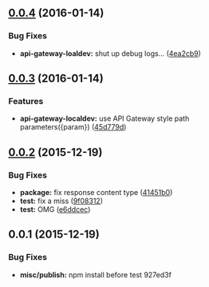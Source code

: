 <a name="0.0.4"></a>
## [0.0.4](https://github.com/ToQoz/api-gateway-localdev/compare/v0.0.3...v0.0.4) (2016-01-14)


### Bug Fixes

* **api-gateway-loaldev:** shut up debug logs... ([4ea2cb9](https://github.com/ToQoz/api-gateway-localdev/commit/4ea2cb9))



<a name="0.0.3"></a>
## [0.0.3](https://github.com/ToQoz/api-gateway-localdev/compare/v0.0.2...v0.0.3) (2016-01-14)


### Features

* **api-gateway-localdev:** use API Gateway style path parameters({param}) ([45d779d](https://github.com/ToQoz/api-gateway-localdev/commit/45d779d))



<a name="0.0.2"></a>
## [0.0.2](https://github.com/ToQoz/api-gateway-localdev/compare/v0.0.1...v0.0.2) (2015-12-19)


### Bug Fixes

* **package:** fix response content type ([41451b0](https://github.com/ToQoz/api-gateway-localdev/commit/41451b0))
* **test:** fix a miss ([9f08312](https://github.com/ToQoz/api-gateway-localdev/commit/9f08312))
* **test:** OMG ([e6ddcec](https://github.com/ToQoz/api-gateway-localdev/commit/e6ddcec))



<a name="0.0.1"></a>
## 0.0.1 (2015-12-19)


### Bug Fixes

* **misc/publish:** npm install before test 927ed3f




